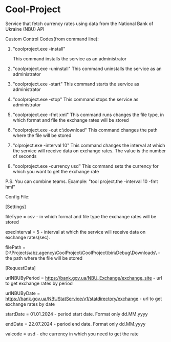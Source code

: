 # Cool-Project
Service that fetch currency rates using data from the National Bank of Ukraine (NBU) API

Custom Control Codes(from command line):
1. "coolproject.exe -install"
   
   This command installs the service as an administrator
   
3. "coolproject.exe -uninstall"
   This command uninstalls the service as an administrator
   
4. "coolproject.exe -start"
   This command starts the service as administrator
   
5. "coolproject.exe -stop"
   This command stops the service as administrator
   
6. "coolproject.exe -fmt xml"
   This command runs changes the file type, in which format and file the exchange rates will be stored
   
7. "coolproject.exe -out c:\download"
   This command changes the path where the file will be stored
   
8. "olproject.exe -interval 10"
   This command changes the interval at which the service will receive data on exchange rates. The value is the number of seconds
   
9. "coolproject.exe -currency usd"
   This command sets the currency for which you want to get the exchange rate
   
P.S. You can combine teams. Example: "tool project.the -interval 10 -fmt hml"

Config File:

[Settings]

fileType = csv                                                                           -  in which format and file type the exchange rates will be stored

execInterval = 5                                                                         -  interval at which the service will receive data on exchange rates(sec). 

filePath = D:\Projects\abz.agency\CoolProject\CoolProject\bin\Debug\Downloads\           -  the path where the file will be stored

[RequestData]

urlNBUByPeriod = https://bank.gov.ua/NBU_Exchange/exchange_site                          - url to get exchange rates by period

urlNBUByDate = https://bank.gov.ua/NBUStatService/v1/statdirectory/exchange              - url to get exchange rates by date

startDate = 01.01.2024                                                                   - period start date. Format only dd.MM.yyyy

endDate = 22.07.2024                                                                     - period end date. Format only dd.MM.yyyy

valcode = usd                                                                            - еhe currency in which you need to get the rate


